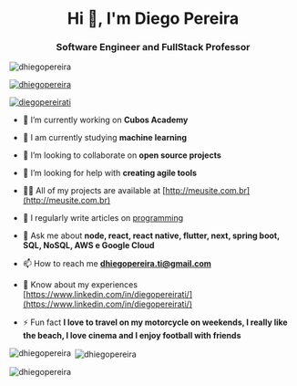 <h1 align="center">Hi 👋, I'm Diego Pereira</h1>
<h3 align="center">Software Engineer and FullStack Professor</h3>

<p align="left"> <img src="https://komarev.com/ghpvc/?username=dhiegopereira&label=Profile%20views&color=0e75b6&style=flat" alt="dhiegopereira" /> </p>

<p align="left"> <a href="https://github.com/ryo-ma/github-profile-trophy"><img src="https://github-profile-trophy.vercel.app/?username=dhiegopereira" alt="dhiegopereira" /></a> </p>

<p align="left"> <a href="https://twitter.com/diegopereirati" target="blank"><img src="https://img.shields.io/twitter/follow/diegopereirati?logo=twitter&style=for-the-badge" alt="diegopereirati" /></a> </p>

- 🔭 I’m currently working on **Cubos Academy**

- 🌱 I am currently studying **machine learning**

- 👯 I’m looking to collaborate on **open source projects**

- 🤝 I’m looking for help with **creating agile tools**

- 👨‍💻 All of my projects are available at [http://meusite.com.br](http://meusite.com.br)

- 📝 I regularly write articles on [programming](programming)

- 💬 Ask me about **node, react, react native, flutter, next, spring boot, SQL, NoSQL, AWS e Google Cloud**

- 📫 How to reach me **dhiegopereira.ti@gmail.com**

- 📄 Know about my experiences [https://www.linkedin.com/in/diegopereirati/](https://www.linkedin.com/in/diegopereirati/)

- ⚡ Fun fact **I love to travel on my motorcycle on weekends, I really like the beach, I love cinema and I enjoy football with friends**


<p><img align="left" src="https://github-readme-stats.vercel.app/api/top-langs?username=dhiegopereira&show_icons=true&locale=en&layout=compact" alt="dhiegopereira" /></p>

<p>&nbsp;<img align="center" src="https://github-readme-stats.vercel.app/api?username=dhiegopereira&show_icons=true&locale=en" alt="dhiegopereira" /></p>

<p><img align="center" src="https://github-readme-streak-stats.herokuapp.com/?user=dhiegopereira&" alt="dhiegopereira" /></p>
